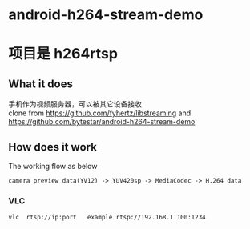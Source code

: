 # android-h264-stream-demo

# 项目是 h264rtsp

## What it does
手机作为视频服务器，可以被其它设备接收<br/>
clone from https://github.com/fyhertz/libstreaming and https://github.com/bytestar/android-h264-stream-demo

## How does it work 
The working flow as below
```
camera preview data(YV12) -> YUV420sp -> MediaCodec -> H.264 data
```
### VLC
```
vlc  rtsp://ip:port   example rtsp://192.168.1.100:1234
```
